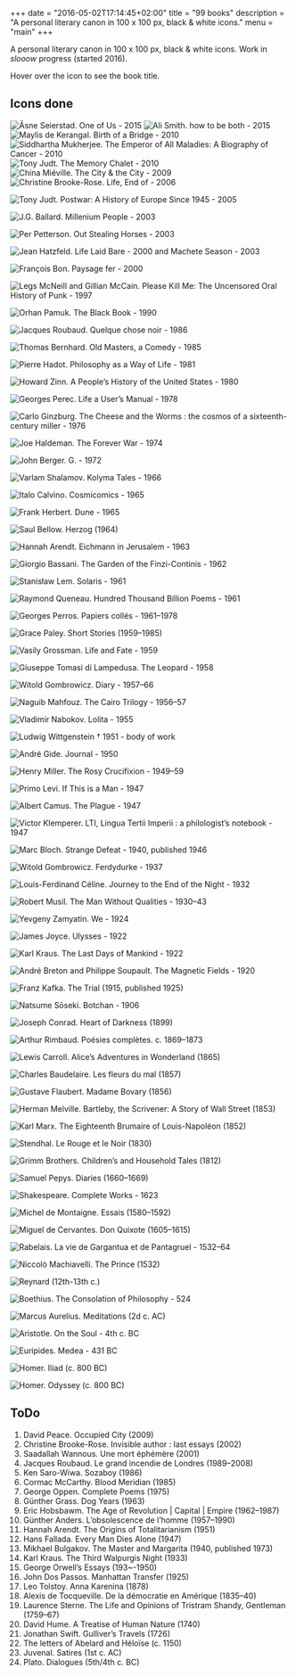 +++
date = "2016-05-02T17:14:45+02:00"
title = "99 books"
description = "A personal literary canon in 100 x 100 px, black & white icons."
menu = "main"
+++

A personal literary canon in 100 x 100 px, black & white icons. Work in _slooow_ progress (started 2016).

Hover over the icon to see the book title.

## Icons done

![Åsne Seierstad. One of Us - 2015](/img/99books/OneOfUs.png "Åsne Seierstad. One of Us - 2015")
 ![Ali Smith. how to be both - 2015](/img/99books/HowToBeBoth.png "Ali Smith. how to be both - 2015")
 ![Maylis de Kerangal. Birth of a Bridge - 2010](/img/99books/NaissanceDunPont.png "Maylis de Kerangal. Birth of a Bridge - 2010")
 ![Siddhartha Mukherjee. The Emperor of All Maladies: A Biography of Cancer - 2010](/img/99books/TheEmperorOfAllMaladies.png  "Siddhartha Mukherjee. The Emperor of All Maladies: A Biography of Cancer - 2010")
 ![Tony Judt. The Memory Chalet - 2010](/img/99books/MemoryChalet.png "Tony Judt. The Memory Chalet - 2010")
 ![China Miéville. The City & the City - 2009](/img/99books/TheCityAndTheCity.png  "China Miéville. The City & the City - 2009")
 ![Christine Brooke-Rose. Life, End of - 2006](/img/99books/LifeEndof.png "Christine Brooke-Rose. Life, End of - 2006")

 ![Tony Judt. Postwar: A History of Europe Since 1945 - 2005](/img/99books/Postwar.png "Tony Judt. Postwar: A History of Europe Since 1945 - 2005")

 ![J.G. Ballard. Millenium People - 2003](/img/99books/MilleniumPeople.png "J.G. Ballard. Millenium People - 2003")

 ![Per Petterson. Out Stealing Horses - 2003](/img/99books/OutStealingHorses.png "Per Petterson. Out Stealing Horses - 2003")

 ![Jean Hatzfeld. Life Laid Bare - 2000 and Machete Season - 2003](/img/99books/UneSaisonDeMachettes.png "Jean Hatzfeld. Life Laid Bare - 2000 and Machete Season - 2003")

 ![François Bon. Paysage fer - 2000](/img/99books/PaysageFer.png "François Bon. Paysage fer - 2000")

 ![Legs McNeill and Gillian McCain. Please Kill Me: The Uncensored Oral History of Punk - 1997](/img/99books/please-kill-me.png "Legs McNeill and Gillian McCain. Please Kill Me: The Uncensored Oral History of Punk - 1997")

 ![Orhan Pamuk. The Black Book - 1990](/img/99books/TheBlackBook.png "Orhan Pamuk. The Black Book - 1990")

 ![Jacques Roubaud. Quelque chose noir - 1986](/img/99books/QuelqueChoseNoir.png "Jacques Roubaud. Quelque chose noir - 1986")

 ![Thomas Bernhard. Old Masters, a Comedy - 1985](/img/99books/OldMasters.png "Thomas Bernhard. Old Masters, a Comedy - 1985")

 ![Pierre Hadot. Philosophy as a Way of Life - 1981](/img/99books/ExercicesSpirituels.png "Pierre Hadot. Philosophy as a Way of Life - 1981")

 ![Howard Zinn. A People’s History of the United States - 1980](/img/99books/APeoplesHistoryOfTheUS.png "Howard Zinn. A People’s History of the United States - 1980")

 ![Georges Perec. Life a User’s Manual - 1978](/img/99books/LaVieModeEmploi.png "Georges Perec. Life a User’s Manual - 1978")

 ![Carlo Ginzburg. The Cheese and the Worms : the cosmos of a sixteenth-century miller - 1976](/img/99books/FromageVers.png "Carlo Ginzburg. The Cheese and the Worms : the cosmos of a sixteenth-century miller - 1976")

 ![Joe Haldeman. The Forever War - 1974](/img/99books/Foreverwar.png "Joe Haldeman. The Forever War - 1974")

 ![John Berger. G. - 1972](/img/99books/G.png "John Berger. G. - 1972")

 ![Varlam Shalamov. Kolyma Tales - 1966](/img/99books/KolymaTales.png "Varlam Shalamov. Kolyma Tales - 1966")

 ![Italo Calvino. Cosmicomics - 1965](/img/99books/Cosmicomics.png "Italo Calvino. Cosmicomics - 1965")

 ![Frank Herbert. Dune - 1965](/img/99books/Dune.png "Frank Herbert. Dune - 1965")

 ![Saul Bellow. Herzog (1964)](/img/99books/Herzog.png "Saul Bellow. Herzog (1964)")

 ![Hannah Arendt. Eichmann in Jerusalem - 1963](/img/99books/ArendtEichmann.png "Hannah Arendt. Eichmann in Jerusalem - 1963")

 ![Giorgio Bassani. The Garden of the Finzi-Continis - 1962](/img/99books/TheGardenOfTheFinziContinis.png "Giorgio Bassani. The Garden of the Finzi-Continis - 1962")

 ![Stanisław Lem. Solaris - 1961](/img/99books/Solaris.png "Stanisław Lem. Solaris - 1961")

 ![Raymond Queneau. Hundred Thousand Billion Poems - 1961](/img/99books/CentMilleMilliardsDePoemes.png "Raymond Queneau. Hundred Thousand Billion Poems - 1961")

 ![Georges Perros. Papiers collés - 1961–1978](/img/99books/papiersColles.png "Georges Perros. Papiers collés - 1961–1978")

 ![Grace Paley. Short Stories (1959–1985)](/img/99books/Paley.png "Grace Paley. Short Stories (1959–1985)")

 ![Vasily Grossman. Life and Fate - 1959](/img/99books/GrossmanLifeFate.png "Vasily Grossman. Life and Fate - 1959")

 ![Giuseppe Tomasi di Lampedusa. The Leopard - 1958](/img/99books/TheLeopard.png "Giuseppe Tomasi di Lampedusa. The Leopard - 1958")

 ![Witold Gombrowicz. Diary - 1957–66](/img/99books/GombrowiczDiary.png "Witold Gombrowicz. Diary - 1957–66")

 ![Naguib Mahfouz. The Cairo Trilogy - 1956–57](/img/99books/TheCairoTrilogy.png "Naguib Mahfouz. The Cairo Trilogy - 1956–57")

 ![Vladimir Nabokov. Lolita - 1955](/img/99books/Lolita.png "Vladimir Nabokov. Lolita - 1955")

 ![Ludwig Wittgenstein † 1951 - body of work](/img/99books/wittgenstein.png "Ludwig Wittgenstein † 1951 - body of work")

 ![André Gide. Journal - 1950](/img/99books/gide.png "André Gide. Journal - 1950")

 ![Henry Miller. The Rosy Crucifixion - 1949–59](/img/99books/MillerRosy.png "Henry Miller. The Rosy Crucifixion - 1949–59")

 ![Primo Levi. If This is a Man - 1947](/img/99books/Levi.png "Primo Levi. If This is a Man - 1947")

 ![Albert Camus. The Plague - 1947](/img/99books/camuslapeste.png "Albert Camus. The Plague - 1947")

 ![Victor Klemperer. LTI, Lingua Tertii Imperii : a philologist’s notebook - 1947](/img/99books/LTI.png "Victor Klemperer. LTI, Lingua Tertii Imperii : a philologist’s notebook - 1947")

 ![Marc Bloch. Strange Defeat - 1940, published 1946](/img/99books/EtrangeDefaite.png "Marc Bloch. Strange Defeat - 1940, published 1946")

 ![Witold Gombrowicz. Ferdydurke - 1937](/img/99books/ferdydurke.png "Witold Gombrowicz. Ferdydurke - 1937")

 ![Louis-Ferdinand Céline. Journey to the End of the Night - 1932](/img/99books/VoyageAuBoutDeLaNuit.png "Louis-Ferdinand Céline. Journey to the End of the Night - 1932")

 ![Robert Musil. The Man Without Qualities - 1930–43](/img/99books/TheManWithoutQualities.png "Robert Musil. The Man Without Qualities - 1930–43")

 ![Yevgeny Zamyatin. We - 1924](/img/99books/We.png "Yevgeny Zamyatin. We - 1924")

 ![James Joyce. Ulysses - 1922](/img/99books/Ulysses.png "James Joyce. Ulysses - 1922")

 ![Karl Kraus. The Last Days of Mankind - 1922](/img/99books/DerniersJoursHumanite.png "Karl Kraus. The Last Days of Mankind - 1922")

 ![André Breton and Philippe Soupault. The Magnetic Fields - 1920](/img/99books/TheMagneticFields.png "André Breton and Philippe Soupault. The Magnetic Fields - 1920")

 ![Franz Kafka. The Trial (1915, published 1925)](/img/99books/KafkaTrial.png "Franz Kafka. The Trial (1915, published 1925)")

 ![Natsume Sōseki. Botchan - 1906](/img/99books/Botchan.png "Natsume Sōseki. Botchan - 1906")

 ![Joseph Conrad. Heart of Darkness (1899)](/img/99books/HeartOfDarkness.png "Joseph Conrad. Heart of Darkness (1899)")

 ![Arthur Rimbaud. Poésies complètes. c. 1869–1873](/img/99books/rimbaud.png "Arthur Rimbaud. Poésies complètes. c. 1869–1873")

 ![Lewis Carroll. Alice’s Adventures in Wonderland (1865)](/img/99books/AliceInWonderland.png "Lewis Carroll. Alice’s Adventures in Wonderland (1865)")

 ![Charles Baudelaire. Les fleurs du mal (1857)](/img/99books/FleursMal.png "Charles Baudelaire. Les fleurs du mal (1857)")

 ![Gustave Flaubert. Madame Bovary (1856)](/img/99books/MadameBovary.png "Gustave Flaubert. Madame Bovary (1856)")

 ![Herman Melville. Bartleby, the Scrivener: A Story of Wall Street (1853)](/img/99books/BartlebyTheScrivener.png "Herman Melville. Bartleby, the Scrivener: A Story of Wall Street (1853)")

 ![Karl Marx. The Eighteenth Brumaire of Louis-Napoléon (1852)](/img/99books/18Brumaire.png "Karl Marx. The Eighteenth Brumaire of Louis-Napoléon (1852)")

 ![Stendhal. Le Rouge et le Noir (1830)](/img/99books/RougeEtLeNoir.png "Stendhal. Le Rouge et le Noir (1830)")

 ![Grimm Brothers. Children’s and Household Tales (1812)](/img/99books/Grimm.png "Grimm Brothers. Children’s and Household Tales (1812)")

 ![Samuel Pepys. Diaries (1660–1669)](/img/99books/pepys.png "Samuel Pepys. Diaries (1660–1669)")

 ![Shakespeare. Complete Works - 1623](/img/99books/Shakespeare.png "Shakespeare. Complete Works - 1623")

 ![Michel de Montaigne. Essais (1580–1592)](/img/99books/montaigneEssais.png "Michel de Montaigne. Essais (1580–1592)")

 ![Miguel de Cervantes. Don Quixote (1605–1615)](/img/99books/DonQuixote.png "Miguel de Cervantes. Don Quixote (1605–1615)")

 ![Rabelais. La vie de Gargantua et de Pantagruel - 1532–64](/img/99books/Rabelais.png "Rabelais. La vie de Gargantua et de Pantagruel - 1532–64")

 ![Niccolò Machiavelli. The Prince (1532)](/img/99books/ThePrince.png "Niccolò Machiavelli. The Prince (1532)")

 ![Reynard (12th-13th c.)](/img/99books/RomanDeRenart.png "Reynard (12th-13th c.)")

 ![Boethius. The Consolation of Philosophy - 524](/img/99books/boethius.png "Boethius. The Consolation of Philosophy - 524")

 ![Marcus Aurelius. Meditations (2d c. AC)](/img/99books/Meditations.png "Marcus Aurelius. Meditations (2d c. AC)")

 ![Aristotle. On the Soul - 4th c. BC](/img/99books/Aristotle.png "Aristotle. On the Soul - 4th c. BC")

 ![Euripides. Medea - 431 BC](/img/99books/Medea.png "Euripides. Medea - 431 BC")

 ![Homer. Iliad (c. 800 BC)](/img/99books/Iliad.png "Homer. Iliad (c. 800 BC)")

 ![Homer. Odyssey (c. 800 BC)](/img/99books/Odyssey.png "Homer. Odyssey (c. 800 BC)")

## ToDo

1. David Peace. Occupied City (2009)
1. Christine Brooke-Rose. Invisible author : last essays (2002)
1. Saadallah Wannous. Une mort éphémère (2001)
1. Jacques Roubaud. Le grand incendie de Londres (1989–2008)
1. Ken Saro-Wiwa. Sozaboy (1986)
1. Cormac McCarthy. Blood Meridian (1985)
1. George Oppen. Complete Poems (1975)
1. Günther Grass. Dog Years (1963)
1. Eric Hobsbawm. The Age of Revolution | Capital | Empire (1962–1987)
1. Günther Anders. L’obsolescence de l’homme (1957–1990)
1. Hannah Arendt. The Origins of Totalitarianism (1951)
1. Hans Fallada. Every Man Dies Alone (1947)
1. Mikhael Bulgakov. The Master and Margarita (1940, published 1973)
1. Karl Kraus. The Third Walpurgis Night (1933)
1. George Orwell’s Essays (193~-1950)
1. John Dos Passos. Manhattan Transfer (1925)
1. Leo Tolstoy. Anna Karenina (1878)
1. Alexis de Tocqueville. De la démocratie en Amérique (1835–40)
1. Laurence Sterne. The Life and Opinions of Tristram Shandy, Gentleman (1759–67)
1. David Hume. A Treatise of Human Nature (1740)
1. Jonathan Swift. Gulliver’s Travels (1726)
1. The letters of Abelard and Héloïse (c. 1150)
1. Juvenal. Satires (1st c. AC)
1. Plato. Dialogues (5th/4th c. BC)
